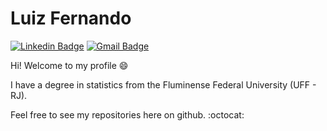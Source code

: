 # Luiz Fernando 

[![Linkedin Badge](https://img.shields.io/badge/-LinkedIn-blue?style=flat-square&logo=Linkedin&logoColor=white&link=https://www.linkedin.com/in/luizfcp/)](https://www.linkedin.com/in/luizfcp/)
[![Gmail Badge](https://img.shields.io/badge/-Gmail-c14438?style=flat-square&logo=Gmail&logoColor=white&link=mailto:luizfcpassos@gmail.com)](mailto:luizfcpassos@gmail.com)

Hi! Welcome to my profile 😄

I have a degree in statistics from the Fluminense Federal University (UFF - RJ).

Feel free to see my repositories here on github. :octocat:
